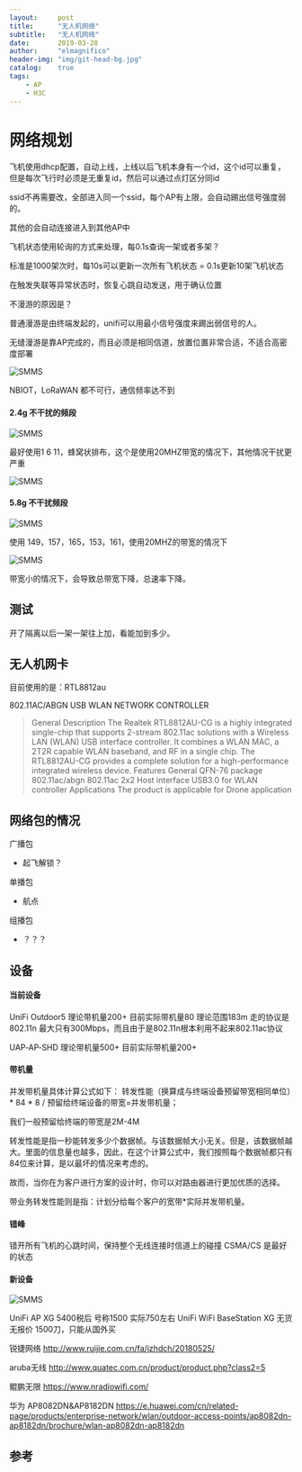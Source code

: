 ```yaml
---
layout:     post
title:      "无人机网络"
subtitle:   "无人机网络"
date:       2019-03-28
author:     "elmagnifico"
header-img: "img/git-head-bg.jpg"
catalog:    true
tags:
    - AP
    - H3C
---
```

# 网络规划

飞机使用dhcp配置，自动上线，上线以后飞机本身有一个id，这个id可以重复，但是每次飞行时必须是无重复id，然后可以通过点灯区分同id

ssid不再需要改，全部进入同一个ssid，每个AP有上限，会自动踢出信号强度弱的。

其他的会自动连接进入到其他AP中

飞机状态使用轮询的方式来处理，每0.1s查询一架或者多架？

标准是1000架次时，每10s可以更新一次所有飞机状态 = 0.1s更新10架飞机状态

在触发失联等异常状态时，恢复心跳自动发送，用于确认位置

不漫游的原因是？

普通漫游是由终端发起的，unifi可以用最小信号强度来踢出弱信号的人。

无缝漫游是靠AP完成的，而且必须是相同信道，放置位置非常合适，不适合高密度部署

![SMMS](https://i.loli.net/2019/04/01/5ca1c116363b2.png)

NBIOT，LoRaWAN 都不可行，通信频率达不到

#### 2.4g 不干扰的频段

![SMMS](https://i.loli.net/2019/04/01/5ca1c2365f697.png)

最好使用1 6 11，蜂窝状排布，这个是使用20MHZ带宽的情况下，其他情况干扰更严重

![SMMS](https://i.loli.net/2019/04/01/5ca1c2e95773f.png)

#### 5.8g 不干扰频段

![SMMS](https://i.loli.net/2019/04/01/5ca1c46d38904.png)

使用 149，157，165，153，161，使用20MHZ的带宽的情况下

![SMMS](https://i.loli.net/2019/04/01/5ca1c9e41ad0d.png)

带宽小的情况下，会导致总带宽下降，总速率下降。

## 测试

开了隔离以后一架一架往上加，看能加到多少。

## 无人机网卡

目前使用的是：RTL8812au

802.11AC/ABGN USB WLAN NETWORK CONTROLLER

> General Description
> The Realtek RTL8812AU-CG is a highly integrated single-chip that supports 2-stream 802.11ac solutions with a Wireless LAN (WLAN) USB interface controller. It combines a WLAN MAC, a 2T2R capable WLAN baseband, and RF in a single chip. The RTL8812AU-CG provides a complete solution for a high-performance integrated wireless device.
> Features
> General
> QFN-76 package
> 802.11ac/abgn
> 802.11ac 2x2
> Host interface
> USB3.0 for WLAN controller
> Applications
> The product is applicable for Drone application


## 网络包的情况

广播包
- 起飞解锁？


单播包
- 航点


组播包
- ？？？

## 设备

#### 当前设备

UniFi Outdoor5
理论带机量200+
目前实际带机量80
理论范围183m
走的协议是802.11n 最大只有300Mbps，而且由于是802.11n根本利用不起来802.11ac协议


UAP‑AP‑SHD
理论带机量500+
目前实际带机量200+

#### 带机量

并发带机量具体计算公式如下：
转发性能（换算成与终端设备预留带宽相同单位）* 84 * 8 / 预留给终端设备的带宽=并发带机量；

我们一般预留给终端的带宽是2M-4M

转发性能是指一秒能转发多少个数据帧。与该数据帧大小无关。但是，该数据帧越大。里面的信息量也越多，因此，在这个计算公式中，我们按照每个数据帧都只有84位来计算，是以最坏的情况来考虑的。

故而，当你在为客户进行方案的设计时，你可以对路由器进行更加优质的选择。

带业务转发性能则是指：计划分给每个客户的宽带*实际并发带机量。

#### 错峰

错开所有飞机的心跳时间，保持整个无线连接时信道上的碰撞 CSMA/CS 是最好的状态

#### 新设备

![SMMS](https://i.loli.net/2019/03/28/5c9c9283d23d8.png)

UniFi AP XG 5400税后 号称1500 实际750左右
UniFi WiFi BaseStation XG 无货 无报价  1500刀，只能从国外买

锐捷网络
http://www.ruijie.com.cn/fa/jzhdch/20180525/

aruba无线
http://www.quatec.com.cn/product/product.php?class2=5

鲲鹏无限
https://www.nradiowifi.com/

华为 AP8082DN&AP8182DN
https://e.huawei.com/cn/related-page/products/enterprise-network/wlan/outdoor-access-points/ap8082dn-ap8182dn/brochure/wlan-ap8082dn-ap8182dn


## 参考
